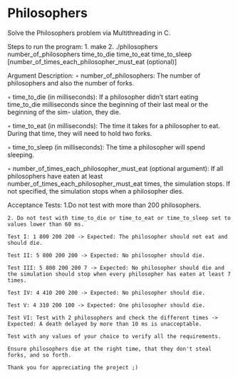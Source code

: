 # Philosophers

Solve the Philosophers problem via Multithreading in C.

Steps to run the program:
    1. make
    2. ./philosophers number_of_philosophers time_to_die time_to_eat time_to_sleep
[number_of_times_each_philosopher_must_eat (optional)]

Argument Description:
◦ number_of_philosophers: The number of philosophers and also the number
of forks.

◦ time_to_die (in milliseconds): If a philosopher didn’t start eating time_to_die
milliseconds since the beginning of their last meal or the beginning of the sim-
ulation, they die.

◦ time_to_eat (in milliseconds): The time it takes for a philosopher to eat.
During that time, they will need to hold two forks.

◦ time_to_sleep (in milliseconds): The time a philosopher will spend sleeping.

◦ number_of_times_each_philosopher_must_eat (optional argument): If all
philosophers have eaten at least number_of_times_each_philosopher_must_eat
times, the simulation stops. If not specified, the simulation stops when a
philosopher dies.

Acceptance Tests:
    1.Do not test with more than 200 philosophers.
	
    2. Do not test with time_to_die or time_to_eat or time_to_sleep set to values lower than 60 ms.
							
    Test I: 1 800 200 200 -> Expected: The philosopher should not eat and should die.
	
    Test II: 5 800 200 200 -> Expected: No philosopher should die.
	
    Test III: 5 800 200 200 7 -> Expected: No philosopher should die and the simulation should stop when every philosopher has eaten at least 7 times.
	
    Test IV: 4 410 200 200 -> Expected: No philosopher should die.
	
    Test V: 4 310 200 100 -> Expected: One philosopher should die.
	
    Test VI: Test with 2 philosophers and check the different times -> Expected: A death delayed by more than 10 ms is unacceptable.
	
    Test with any values of your choice to verify all the requirements.
    
    Ensure philosophers die at the right time, that they don't steal forks, and so forth.

    Thank you for appreciating the project ;)